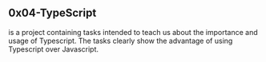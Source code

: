 ## 0x04-TypeScript
is a project containing tasks intended to teach us about the importance and usage of Typescript. The tasks clearly show the advantage of using Typescript over Javascript.
